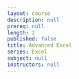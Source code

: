 ```yaml
---
layout: course
description: null
prereq: null
length: 2
published: false
title: Advanced Excel
series: Excel
subject: null
instructors: null
---
```


